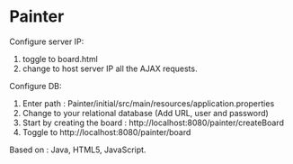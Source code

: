 # Painter
Configure server IP:
1) toggle to board.html
2) change to host server IP all the AJAX requests.

Configure DB:
1) Enter path : Painter/initial/src/main/resources/application.properties
2) Change to your relational database (Add URL, user and password) 
3) Start by creating the board : http://localhost:8080/painter/createBoard
4) Toggle to http://localhost:8080/painter/board

Based on : Java, HTML5, JavaScript.
